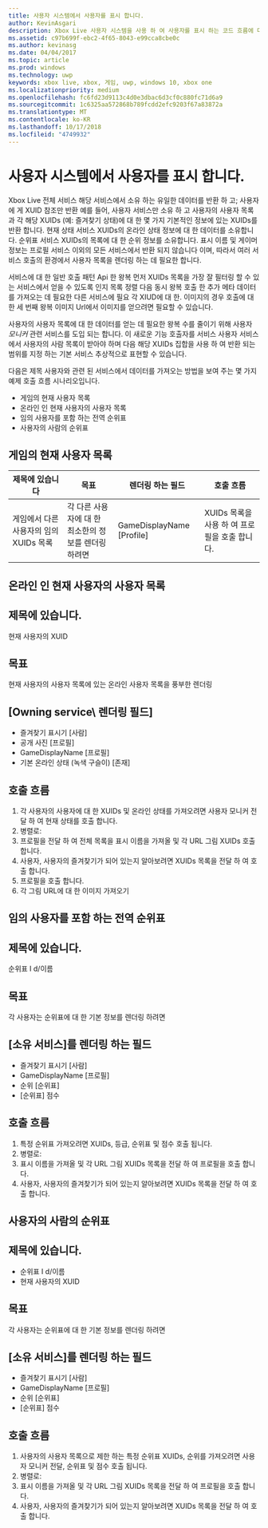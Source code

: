 ```yaml
---
title: 사용자 시스템에서 사용자를 표시 합니다.
author: KevinAsgari
description: Xbox Live 사용자 시스템을 사용 하 여 사용자를 표시 하는 코드 흐름에 대해를 알아봅니다.
ms.assetid: c97b699f-ebc2-4f65-8043-e99cca8cbe0c
ms.author: kevinasg
ms.date: 04/04/2017
ms.topic: article
ms.prod: windows
ms.technology: uwp
keywords: xbox live, xbox, 게임, uwp, windows 10, xbox one
ms.localizationpriority: medium
ms.openlocfilehash: fc6fd23d9113c4d0e3dbac6d3cf0c880fc71d6a9
ms.sourcegitcommit: 1c6325aa572868b789fcdd2efc9203f67a83872a
ms.translationtype: MT
ms.contentlocale: ko-KR
ms.lasthandoff: 10/17/2018
ms.locfileid: "4749932"
---
```

# <a name="display-people-from-the-people-system"></a>사용자 시스템에서 사용자를 표시 합니다.

Xbox Live 전체 서비스 해당 서비스에서 소유 하는 유일한 데이터를 반환 하 고; 사용자에 게 XUID 참조만 반환 예를 들어, 사용자 서비스만 소유 하 고 사용자의 사용자 목록과 각 해당 XUIDs (예: 즐겨찾기 상태)에 대 한 몇 가지 기본적인 정보에 있는 XUIDs를 반환 합니다. 현재 상태 서비스 XUIDs의 온라인 상태 정보에 대 한 데이터를 소유합니다. 순위표 서비스 XUIDs의 목록에 대 한 순위 정보를 소유합니다. 표시 이름 및 게이머 정보는 프로필 서비스 이외의 모든 서비스에서 반환 되지 않습니다 이며, 따라서 여러 서비스 호출의 환경에서 사용자 목록을 렌더링 하는 데 필요한 합니다.

서비스에 대 한 일반 호출 패턴 Api 한 왕복 먼저 XUIDs 목록을 가장 잘 필터링 할 수 있는 서비스에서 얻을 수 있도록 인지 목록 정렬 다음 동시 왕복 호출 한 추가 메타 데이터를 가져오는 데 필요한 다른 서비스에 필요 각 XIUD에 대 한. 이미지의 경우 호출에 대 한 세 번째 왕복 이미지 Url에서 이미지를 얻으려면 필요할 수 있습니다.

사용자의 사용자 목록에 대 한 데이터를 얻는 데 필요한 왕복 수를 줄이기 위해 사용자 *모니커* 관련 서비스를 도입 되는 합니다. 이 새로운 기능 호출자를 서비스 사용자 서비스에서 사용자의 사람 목록이 받아야 하며 다음 해당 XUIDs 집합을 사용 하 여 반환 되는 범위를 지정 하는 기본 서비스 추상적으로 표현할 수 있습니다.

다음은 제목 사용자와 관련 된 서비스에서 데이터를 가져오는 방법을 보여 주는 몇 가지 예제 호출 흐름 시나리오입니다.

-   게임의 현재 사용자 목록
-   온라인 인 현재 사용자의 사용자 목록
-   임의 사용자를 포함 하는 전역 순위표
-   사용자의 사람의 순위표


## <a name="list-of-users-currently-in-game"></a>게임의 현재 사용자 목록

| 제목에 있습니다  | 목표  | 렌더링 하는 필드  | 호출 흐름
|-------------------------------------------------|----------------------------------------------------|--------------------|--------------------------------------|
| 게임에서 다른 사용자의 임의 XUIDs 목록 | 각 다른 사용자에 대 한 최소한의 정보를 렌더링 하려면 | GameDisplayName \[Profile\] | XUIDs 목록을 사용 하 여 프로필을 호출 합니다. |


## <a name="list-of-the-current-users-people-who-are-online"></a>온라인 인 현재 사용자의 사용자 목록

## <a name="title-has"></a>제목에 있습니다.
현재 사용자의 XUID

## <a name="goal"></a>목표
현재 사용자의 사용자 목록에 있는 온라인 사용자 목록을 풍부한 렌더링

## <a name="field-to-render-owning-service"></a>\[Owning service\ 렌더링 필드]
* 즐겨찾기 표시기 [사람]
* 공개 사진 [프로필]
* GameDisplayName [프로필]
* 기본 온라인 상태 (녹색 구슬이) [존재]

## <a name="call-flow"></a>호출 흐름
1. 각 사용자의 사용자에 대 한 XUIDs 및 온라인 상태를 가져오려면 사용자 모니커 전달 하 여 현재 상태를 호출 합니다.
1. 병렬로:
 1. 프로필을 전달 하 여 전체 목록을 표시 이름을 가져올 및 각 URL 그림 XUIDs 호출 합니다.
 1. 사용자, 사용자의 즐겨찾기가 되어 있는지 알아보려면 XUIDs 목록을 전달 하 여 호출 합니다.
1. 프로필을 호출 합니다.
 1. 각 그림 URL에 대 한 이미지 가져오기

## <a name="global-leaderboard-containing-random-users"></a>임의 사용자를 포함 하는 전역 순위표

## <a name="title-has"></a>제목에 있습니다.
순위표 I d/이름

## <a name="goal"></a>목표
각 사용자는 순위표에 대 한 기본 정보를 렌더링 하려면

## <a name="field-to-render-owning-service"></a>[소유 서비스]를 렌더링 하는 필드
* 즐겨찾기 표시기 [사람]
* GameDisplayName [프로필]
* 순위 [순위표]
* [순위표] 점수

## <a name="call-flow"></a>호출 흐름
1. 특정 순위표 가져오려면 XUIDs, 등급, 순위표 및 점수 호출 됩니다.
1. 병렬로:
 1. 표시 이름을 가져올 및 각 URL 그림 XUIDs 목록을 전달 하 여 프로필을 호출 합니다.
 1. 사용자, 사용자의 즐겨찾기가 되어 있는지 알아보려면 XUIDs 목록을 전달 하 여 호출 합니다.

## <a name="leaderboard-of-users-people"></a>사용자의 사람의 순위표

## <a name="title-has"></a>제목에 있습니다.
* 순위표 I d/이름
* 현재 사용자의 XUID

## <a name="goal"></a>목표
각 사용자는 순위표에 대 한 기본 정보를 렌더링 하려면

## <a name="field-to-render-owning-service"></a>[소유 서비스]를 렌더링 하는 필드
* 즐겨찾기 표시기 [사람]
* GameDisplayName [프로필]
* 순위 [순위표]
* [순위표] 점수

## <a name="call-flow"></a>호출 흐름
1. 사용자의 사용자 목록으로 제한 하는 특정 순위표 XUIDs, 순위를 가져오려면 사용자 모니커 전달, 순위표 및 점수 호출 됩니다.
1. 병렬로:
 1. 표시 이름을 가져올 및 각 URL 그림 XUIDs 목록을 전달 하 여 프로필을 호출 합니다.
 1. 사용자, 사용자의 즐겨찾기가 되어 있는지 알아보려면 XUIDs 목록을 전달 하 여 호출 합니다.
